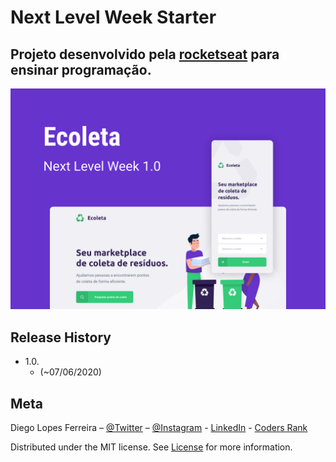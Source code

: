 # Next Level Week Starter
## Projeto desenvolvido pela [rocketseat](https://rocketseat.com.br/) para ensinar programação.
![NLW Classes](./Capa.png)

## Release History
* 1.0.
    * (~07/06/2020)

## Meta

Diego Lopes Ferreira – [@Twitter](https://twitter.com/Diego_simSouEu) – [@Instagram](https://www.instagram.com/diego.lopes.f/) - [LinkedIn](https://www.linkedin.com/in/diego-lopes-ferreira-a23a8919b/) - [Coders Rank](https://profile.codersrank.io/user/diego-lopes-ferreira)

Distributed under the MIT license. See [License](LICENSE) for more information.


